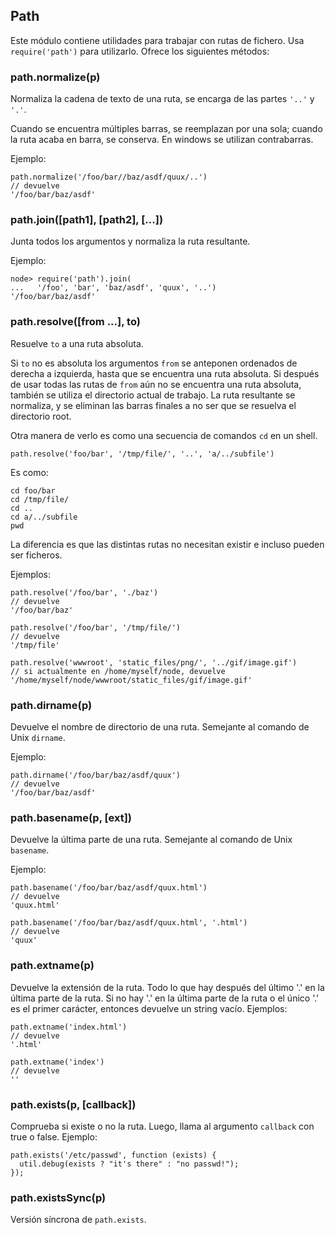 ## Path

Este módulo contiene utilidades para trabajar con rutas de fichero.  Usa 
`require('path')` para utilizarlo.  Ofrece los siguientes métodos: 

### path.normalize(p)

Normaliza la cadena de texto de una ruta, se encarga de las partes `'..'` y `'.'`.

Cuando se encuentra múltiples barras, se reemplazan por una sola;
cuando la ruta acaba en barra, se conserva.
En windows se utilizan contrabarras.

Ejemplo:

    path.normalize('/foo/bar//baz/asdf/quux/..')
    // devuelve
    '/foo/bar/baz/asdf'

### path.join([path1], [path2], [...])

Junta todos los argumentos y normaliza la ruta resultante.

Ejemplo:

    node> require('path').join(
    ...   '/foo', 'bar', 'baz/asdf', 'quux', '..')
    '/foo/bar/baz/asdf'

### path.resolve([from ...], to)

Resuelve `to` a una ruta absoluta.

Si `to` no es absoluta los argumentos `from` se anteponen ordenados de derecha a 
izquierda, hasta que se encuentra una ruta absoluta. Si después de usar todas las rutas de `from` 
aún no se encuentra una ruta absoluta, también se utiliza el directorio actual de trabajo. La 
ruta resultante se normaliza, y se eliminan las barras finales a no ser que 
se resuelva el directorio root.

Otra manera de verlo es como una secuencia de comandos `cd` en un shell.

    path.resolve('foo/bar', '/tmp/file/', '..', 'a/../subfile')

Es como:

    cd foo/bar
    cd /tmp/file/
    cd ..
    cd a/../subfile
    pwd

La diferencia es que las distintas rutas no necesitan existir e incluso pueden 
ser ficheros.

Ejemplos:

    path.resolve('/foo/bar', './baz')
    // devuelve
    '/foo/bar/baz'

    path.resolve('/foo/bar', '/tmp/file/')
    // devuelve
    '/tmp/file'

    path.resolve('wwwroot', 'static_files/png/', '../gif/image.gif')
    // si actualmente en /home/myself/node, devuelve
    '/home/myself/node/wwwroot/static_files/gif/image.gif'

### path.dirname(p)

Devuelve el nombre de directorio de una ruta.  Semejante al comando de Unix `dirname`.

Ejemplo:

    path.dirname('/foo/bar/baz/asdf/quux')
    // devuelve
    '/foo/bar/baz/asdf'

### path.basename(p, [ext])

Devuelve la última parte de una ruta.  Semejante al comando de Unix `basename`.

Ejemplo:

    path.basename('/foo/bar/baz/asdf/quux.html')
    // devuelve
    'quux.html'

    path.basename('/foo/bar/baz/asdf/quux.html', '.html')
    // devuelve
    'quux'

### path.extname(p)

Devuelve la extensión de la ruta.  Todo lo que hay después del último '.' 
en la última parte de la ruta. Si no hay '.' en la última parte de la ruta o el único 
'.' es el primer carácter, entonces devuelve un string vacío.  Ejemplos:

    path.extname('index.html')
    // devuelve
    '.html'

    path.extname('index')
    // devuelve
    ''

### path.exists(p, [callback])

Comprueba si existe o no la ruta.  Luego, llama al argumento `callback` 
con true o false. Ejemplo:

    path.exists('/etc/passwd', function (exists) {
      util.debug(exists ? "it's there" : "no passwd!");
    });


### path.existsSync(p)

Versión síncrona de `path.exists`.
